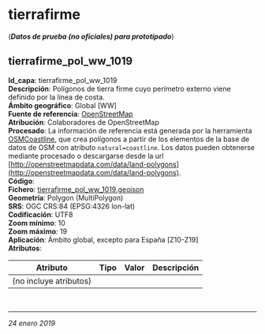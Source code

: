 # tierrafirme
(**_Datos de prueba (no oficiales) para prototipado_**)

## tierrafirme_pol_ww_1019

**Id_capa**: tierrafirme_pol_ww_1019  
**Descripción**: Polígonos de tierra firme cuyo perímetro externo viene definido por la línea de costa.  
**Ámbito geográfico**: Global [WW]  
**Fuente de referencia**: [OpenStreetMap](https://www.openstreetmap.org/)  
**Atribución**: Colaboradores de OpenStreetMap  
**Procesado**: La información de referencia está generada por la herramienta [OSMCoastline](https://osmcode.org/osmcoastline/), que crea polígonos a partir de los elementos de la base de datos de OSM con atributo `natural=coastline`. Los datos pueden obtenerse mediante procesado o descargarse desde la url [http://openstreetmapdata.com/data/land-polygons](http://openstreetmapdata.com/data/land-polygons).  
**Código**:  
**Fichero**: [tierrafirme_pol_ww_1019.geojson](https://bit.ly/2QsBWJ5)  
**Geometría**: Polygon (MultiPolygon)  
**SRS**: OGC CRS:84 (EPSG:4326 lon-lat)  
**Codificación**: UTF8  
**Zoom mínimo**: 10  
**Zoom máximo**: 19  
**Aplicación**: Ámbito global, excepto para España [Z10-Z19]  
**Atributos**:  

|Atributo|Tipo|Valor|Descripción|
|---|---|---|---|
|(no incluye atributos)| | | |

<br />

***

*24 enero 2019*

